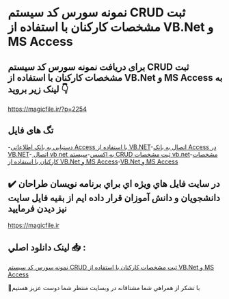 # نمونه سورس کد سیستم CRUD ثبت مشخصات کارکنان با استفاده از VB.Net و MS Access

## برای دریافت نمونه سورس کد سیستم CRUD ثبت مشخصات کارکنان با استفاده از VB.Net و MS Access به لینک زیر بروید 👇

https://magicfile.ir/?p=2254

## تگ های فایل

-[دستیابی به بانک اطلاعاتی Access با استفاده از VB.NET](https://magicfile.ir/product/crud-vbnet-ms-access/)-[اتصال به بانک Access در VB.NET](https://magicfile.ir/product/crud-vbnet-ms-access/)-[ اتصال vb net به اکسس](https://magicfile.ir/product/crud-vbnet-ms-access/)-[سيستم CRUD ثبت مشخصات vb.net](https://magicfile.ir/product/crud-vbnet-ms-access/)-[مشخصات کارکنان با استفاده از VB.Net و MS Access](https://magicfile.ir/product/crud-vbnet-ms-access/)-[VB.Net و MS Access](https://magicfile.ir/product/crud-vbnet-ms-access/)

## ✔️ در سايت فايل هاي ويژه اي براي برنامه نويسان طراحان دانشجويان و دانش آموزان قرار داده ايم از بقيه فايل سايت نيز ديدن فرماييد

https://magicfile.ir


## لينک دانلود اصلي 📥 :

[نمونه سورس کد سیستم CRUD ثبت مشخصات کارکنان با استفاده از VB.Net و MS Access](https://magicfile.ir/product/crud-vbnet-ms-access/) 


🙏با تشکر از همراهي شما مشتاقانه در وبسایت منتظر شما دوست عزیز هستیم

